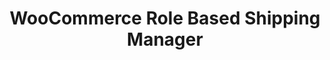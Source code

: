 ---
title: WooCommerce Role Based Shipping Manager
redirect_from:
	- /woocommerce-role-based-shipping-manager/
	- /envato/woocommerce-role-based-shipping-manager/
	- /wcrbsm/
	- /envato/wcrbsm/
redirect_to: https://codecanyon.net/item/woocommerce-role-based-shipping-manager/19507616
---